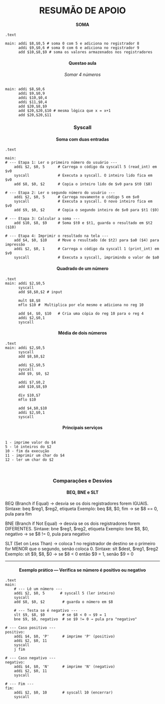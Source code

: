 <div align="center">

<h1>RESUMÃO DE APOIO</h1>

<h4>SOMA</h4>
</div>

```assembly
.text

main: addi $8,$0,5 # soma 0 com 5 e adiciona no registrador 8
      addi $9,$0,6 # soma 0 com 6 e adiciona no registrador 9
      add $10,$8,$9 # soma os valores armazenados nos registradores
```

<div align="center">
<h4>Questao aula</h4>
      <h6> Somar 4 números</h6>
</div>

```assembly
main: addi $8,$0,6
      addi $9,$0,9
      addi $10,$0,4
      addi $11,$0,4
      add $20,$8,$9
      add $20,$20,$10 # mesma lógica que x = x+1
      add $20,$20,$11
```

<div align="center">
<h3>Syscall</h3>
<h4>Soma com duas entradas</h4>
</div>

```assembly
.text

main:
# --- Etapa 1: Ler o primeiro número do usuário ---
    addi $2, $0, 5      # Carrega o código da syscall 5 (read_int) em $v0
    syscall             # Executa a syscall. O inteiro lido fica em $v0
    add $8, $0, $2      # Copia o inteiro lido de $v0 para $t0 ($8)

# --- Etapa 2: Ler o segundo número do usuário ---
    addi $2, $0, 5      # Carrega novamente o código 5 em $v0
    syscall             # Executa a syscall. O novo inteiro fica em $v0
    add $9, $0, $2      # Copia o segundo inteiro de $v0 para $t1 ($9)

# --- Etapa 3: Calcular a soma ---
    add $10, $8, $9     # Soma $t0 e $t1, guarda o resultado em $t2 ($10)

# --- Etapa 4: Imprimir o resultado na tela ---
    add $4, $0, $10     # Move o resultado (de $t2) para $a0 ($4) para impressão
    addi $2, $0, 1      # Carrega o código da syscall 1 (print_int) em $v0
    syscall             # Executa a syscall, imprimindo o valor de $a0
```

<div align="center">
<h4>Quadrado de um número</h4>
</div>

```assembly
.text
main: addi $2,$0,5
      syscall
      add $8,$0,$2 # input

      mult $8,$8
      mflo $10 #  Multiplica por ele mesmo e adiciona no reg 10

      add $4, $0, $10   # Cria uma cópia do reg 10 para o reg 4
      addi $2,$0,1
      syscall
```

<div align="center">
<h4>Média de dois números</h4>
</div>

```assembly
.text
main: addi $2,$0,5
      syscall
      add $8,$0,$2

      addi $2,$0,5
      syscall
      add $9, $0, $2

      addi $7,$0,2
      add $10,$8,$9

      div $10,$7
      mflo $10

      add $4,$0,$10
      addi $2,$0,1
      syscall     
```

<div align="center">
<h4>Principais serviços</h4>
</div>

```text

1 - imprime valor do $4
5 - lê inteiros do $2
10 - fim da execução
11 - imprimir um char do $4
12 - ler um char do $2



```

<div align="center">
<h3>Comparações e Desvios</h3>
<h4>BEQ, BNE e SLT</h4>
</div>

BEQ (Branch if Equal) → desvia se os dois registradores forem IGUAIS.
Sintaxe: beq $reg1, $reg2, etiqueta
Exemplo: beq $8, $0, fim → se $8 == 0, pula para fim

BNE (Branch if Not Equal) → desvia se os dois registradores forem DIFERENTES.
Sintaxe: bne $reg1, $reg2, etiqueta
Exemplo: bne $8, $0, negativo → se $8 != 0, pula para negativo

SLT (Set on Less Than) → coloca 1 no registrador de destino se o primeiro for MENOR que o segundo, senão coloca 0.
Sintaxe: slt $dest, $reg1, $reg2
Exemplo: slt $9, $8, $0 → se $8 < 0 então $9 = 1, senão $9 = 0


---

<div align="center">
<h4>Exemplo prático — Verifica se número é positivo ou negativo</h4>
</div>

```assembly
.text
main:
    # --- Lê um número ---
    addi $2, $0, 5       # syscall 5 (ler inteiro)
    syscall
    add $8, $0, $2        # guarda o número em $8

    # --- Testa se é negativo ---
    slt $9, $8, $0        # se $8 < 0 → $9 = 1
    bne $9, $0, negativo  # se $9 != 0 → pula pra "negativo"

# --- Caso positivo ---
positivo:
    addi $4, $0, 'P'      # imprime 'P' (positivo)
    addi $2, $0, 11
    syscall
    j fim

# --- Caso negativo ---
negativo:
    addi $4, $0, 'N'      # imprime 'N' (negativo)
    addi $2, $0, 11
    syscall

# --- Fim ---
fim:
    addi $2, $0, 10       # syscall 10 (encerrar)
    syscall

```
